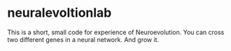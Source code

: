 # neuralevoltionlab

This is a short, small  code for experience of Neuroevolution.
You can cross two different genes in a neural network. And grow it.


